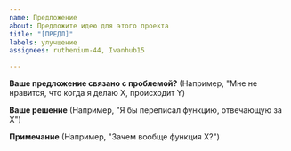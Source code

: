 ```yaml
---
name: Предложение
about: Предложите идею для этого проекта
title: "[ПРЕДЛ]"
labels: улучшение
assignees: ruthenium-44, Ivanhub15

---
```


**Ваше предложение связано с проблемой?**
(Например, "Мне не нравится, что когда я делаю X, происходит Y)

**Ваше решение**
(Например,  "Я бы переписал функцию, отвечающую за X")

**Примечание**
(Например, "Зачем вообще функция X?")
